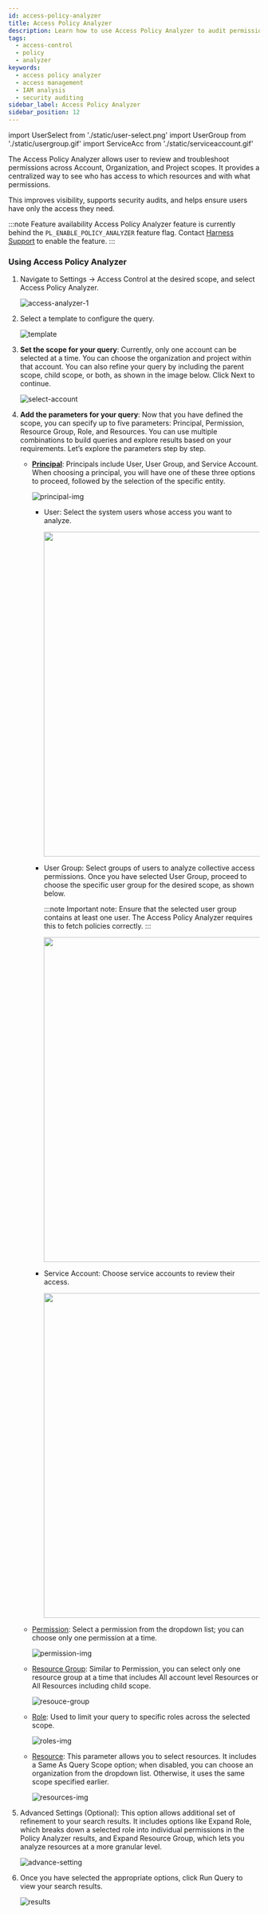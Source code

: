 ```yaml
---
id: access-policy-analyzer
title: Access Policy Analyzer
description: Learn how to use Access Policy Analyzer to audit permissions, roles, and access across Account, Organization, and Project scopes.
tags:
  - access-control
  - policy
  - analyzer
keywords:
  - access policy analyzer
  - access management
  - IAM analysis
  - security auditing
sidebar_label: Access Policy Analyzer
sidebar_position: 12
---
```


<!--Importing images for resizing in docs-->

import UserSelect from './static/user-select.png'
import UserGroup from './static/usergroup.gif'
import ServiceAcc from './static/serviceaccount.gif'

<!--Introduction-->

The Access Policy Analyzer allows user to review and troubleshoot permissions across Account, Organization, and Project scopes. It provides a centralized way to see who has access to which resources and with what permissions.

This improves visibility, supports security audits, and helps ensure users have only the access they need.

:::note Feature availability
Access Policy Analyzer feature is currently behind the `PL_ENABLE_POLICY_ANALYZER` feature flag. Contact [Harness Support](mailto:support@harness.io) to enable the feature.
:::

### Using Access Policy Analyzer

1. Navigate to Settings → Access Control at the desired scope, and select Access Policy Analyzer.

    ![access-analyzer-1](./static/access-analyzer-1.png)

2. Select a template to configure the query.

    ![template](./static/select-template.png)

3. **Set the scope for your query**: Currently, only one account can be selected at a time. You can choose the organization and project within that account. You can also refine your query by including the parent scope, child scope, or both, as shown in the image below. Click Next to continue.

    ![select-account](./static/scope-1.png)

4. **Add the parameters for your query**: Now that you have defined the scope, you can specify up to five parameters: Principal, Permission, Resource Group, Role, and Resources. You can use multiple combinations to build queries and explore results based on your requirements. Let’s explore the parameters step by step.

    - [**Principal**](/docs/platform/role-based-access-control/rbac-in-harness#principals): Principals include User, User Group, and Service Account. When choosing a principal, you will have one of these three options to proceed, followed by the selection of the specific entity.

        ![principal-img](./static/principal-1.png)

        - User: Select the system users whose access you want to analyze.

            <img src={UserSelect} width="650"/>

        - User Group: Select groups of users to analyze collective access permissions. Once you have selected User Group, proceed to choose the specific user group for the desired scope, as shown below.

          :::note Important note:
            Ensure that the selected user group contains at least one user. The Access Policy Analyzer requires this to fetch policies correctly.
          :::

            <img src={UserGroup} width="650"/>

        - Service Account: Choose service accounts to review their access. 

            <img src={ServiceAcc} width="650"/>
    
    - [Permission](/docs/platform/role-based-access-control/rbac-in-harness#permissions-hierarchy-scopes): Select a permission from the dropdown list; you can choose only one permission at a time. 

        ![permission-img](./static/permission-img.png)

    - [Resource Group](/docs/platform/role-based-access-control/add-resource-groups#manage-resource-groups-in-harness): Similar to Permission, you can select only one resource group at a time that includes All account level Resources or All Resources including child scope.

        ![resouce-group](./static/resource-group.png)

    - [Role](/docs/platform/role-based-access-control/add-manage-roles): Used to limit your query to specific roles across the selected scope.

        ![roles-img](./static/roles.gif)

    - [Resource](/docs/platform/role-based-access-control/add-resource-groups/): This parameter allows you to select resources. It includes a Same As Query Scope option; when disabled, you can choose an organization from the dropdown list. Otherwise, it uses the same scope specified earlier.

        ![resources-img](./static/resources.gif)       

5. Advanced Settings (Optional): This option allows additional set of refinement to your search results. It includes options like Expand Role, which breaks down a selected role into individual permissions in the Policy Analyzer results, and Expand Resource Group, which lets you analyze resources at a more granular level.

    ![advance-setting](./static/advance-setting.png)

6. Once you have selected the appropriate options, click Run Query to view your search results.

    ![results](./static/result-accesspolicy.png)









     








   
    